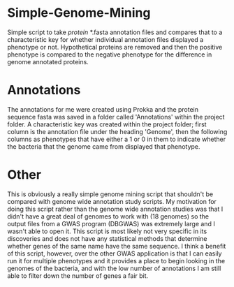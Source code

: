 # Simple-Genome-Mining
Simple script to take *protein* *.fasta annotation files and compares that to a characteristic key for whether individual annotation files displayed a phenotype or not. Hypothetical proteins are removed and then the positive phenotype is compared to the negative phenotype for the difference in genome annotated proteins.

# Annotations
The annotations for me were created using Prokka and the protein sequence fasta was saved in a folder called 'Annotations' within the project folder. A characteristic key was created within the project folder; first column is the annotation file under the heading 'Genome', then the following columns as phenotypes that have either a 1 or 0 in them to indicate whether the bacteria that the genome came from displayed that phenotype.

# Other
This is obviously a really simple genome mining script that shouldn't be compared with genome wide annotation study scripts. My motivation for doing this script rather than the genome wide annotation studies was that I didn't have a great deal of genomes to work with (18 genomes) so the output files from a GWAS program (DBGWAS) was extremely large and I wasn't able to open it. This script is most likely not very specific in its discoveries and does not have any statistical methods that determine whether genes of the same name have the same sequence. I think a benefit of this script, however, over the other GWAS application is that I can easily run it for multiple phenotypes and it provides a place to begin looking in the genomes of the bacteria, and with the low number of annotations I am still able to filter down the number of genes a fair bit.
